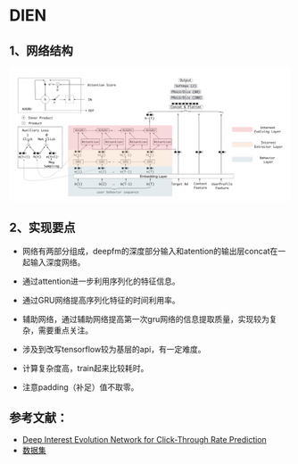 # DIEN

## 1、网络结构

![dien structure](https://github.com/alphaplato/alphaplato/blob/master/image/DeepLearning/dien.png)

## 2、实现要点

* 网络有两部分组成，deepfm的深度部分输入和atention的输出层concat在一起输入深度网络。

* 通过attention进一步利用序列化的特征信息。

* 通过GRU网络提高序列化特征的时间利用率。

* 辅助网络，通过辅助网络提高第一次gru网络的信息提取质量，实现较为复杂，需要重点关注。

* 涉及到改写tensorflow较为基层的api，有一定难度。

* 计算复杂度高，train起来比较耗时。

* 注意padding（补足）值不取零。

## 参考文献：
* [Deep Interest Evolution Network for Click-Through Rate Prediction](https://arxiv.org/pdf/1809.03672.pdf)
* [数据集](https://github.com/mouna99/dien/blob/master/data.tar.gz)